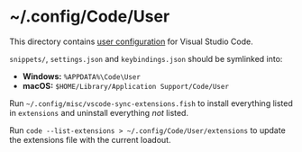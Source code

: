 # ~/.config/Code/User

This directory contains [user configuration][vs] for Visual Studio Code.

[vs]: https://code.visualstudio.com/docs/getstarted/settings

`snippets/`, `settings.json` and `keybindings.json` should be symlinked into:

- **Windows:** `%APPDATA%\Code\User`
- **macOS:**   `$HOME/Library/Application Support/Code/User`

Run `~/.config/misc/vscode-sync-extensions.fish` to install everything listed 
in `extensions` and uninstall everything _not_ listed.

Run `code --list-extensions > ~/.config/Code/User/extensions` to update the
extensions file with the current loadout.
